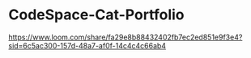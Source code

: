 # CodeSpace-Cat-Portfolio
https://www.loom.com/share/fa29e8b88432402fb7ec2ed851e9f3e4?sid=6c5ac300-157d-48a7-af0f-14c4c4c66ab4
